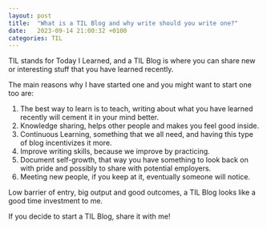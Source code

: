 ```yaml
---
layout: post
title:  "What is a TIL Blog and why write should you write one?"
date:   2023-09-14 21:00:32 +0100
categories: TIL
---
```

TIL stands for Today I Learned, and a TIL Blog is where you can share new or interesting stuff that you have learned recently.

The main reasons why I have started one and you might want to start one too are:

1. The best way to learn is to teach, writing about what you have learned recently will cement it in your mind better.
2. Knowledge sharing, helps other people and makes you feel good inside.
3. Continuous Learning, something that we all need, and having this type of blog incentivizes it more.
4. Improve writing skills, because we improve by practicing.
5. Document self-growth, that way you have something to look back on with pride and possibly to share with potential employers.
6. Meeting new people, if you keep at it, eventually someone will notice.

Low barrier of entry, big output and good outcomes, a TIL Blog looks like a good time investment to me. 

If you decide to start a TIL Blog, share it with me!
